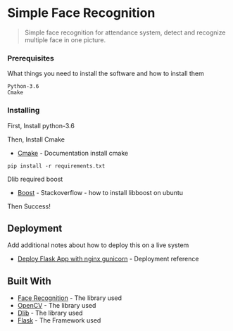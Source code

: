 # Simple Face Recognition

> Simple face recognition for attendance system, detect and recognize multiple face in one picture.

### Prerequisites

What things you need to install the software and how to install them

```
Python-3.6
Cmake
```

### Installing

First, Install python-3.6

Then, Install Cmake
* [Cmake](https://cmake.org/install/) - Documentation install cmake

```
pip install -r requirements.txt
```

Dlib required boost
* [Boost](https://stackoverflow.com/questions/12578499/how-to-install-boost-on-ubuntu) - Stackoverflow - how to install libboost on ubuntu


Then Success!

## Deployment

Add additional notes about how to deploy this on a live system
* [Deploy Flask App with nginx gunicorn](https://medium.com/faun/deploy-flask-app-with-nginx-using-gunicorn-7fda4f50066a) - Deployment reference

## Built With

* [Face Recognition](https://github.com/ageitgey/face_recognition) - The library used
* [OpenCV](https://github.com/opencv) - The library used
* [Dlib](http://dlib.net/) - The library used
* [Flask](https://flask.palletsprojects.com/en/1.1.x/) - The Framework used

